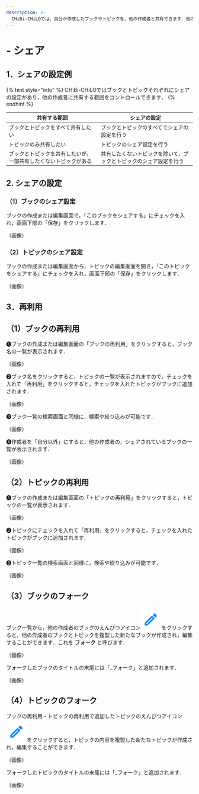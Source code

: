 ```yaml
---
description: >-
  CHiBi-CHiLOでは，自分が作成したブックやトピックを，他の作成者と共有できます．他の作成者は，それらを再利用したり，複製して新たなブック・トピックを作成することができます．
---
```


# - シェア

## 1．シェアの設定例

{% hint style="info" %}
CHiBi-CHiLOではブックとトピックそれぞれにシェアの設定があり，他の作成者に共有する範囲をコントロールできます．
{% endhint %}

| 共有する範囲            | シェアの設定 |
| ----------------- | ------ |
| ブックとトピックをすべて共有したい |ブックとトピックのすべてでシェアの設定を行う|
|トピックのみ共有したい|トピックのシェア設定を行う|
|ブックとトピックを共有したいが，一部共有したくないトピックがある|共有したくないトピックを除いて，ブックとトピックのシェア設定を行う|

## 2. シェアの設定

### （1）ブックのシェア設定

ブックの作成または編集画面で，「このブックをシェアする」にチェックを入れ，画面下部の「保存」をクリックします．

（画像）

### （2）トピックのシェア設定

ブックの作成または編集画面から，トピックの編集画面を開き，「このトピックをシェアする」にチェックを入れ，画面下部の「保存」をクリックします．

（画像）

## 3．再利用

## （1）ブックの再利用

❶ブックの作成または編集画面の「ブックの再利用」をクリックすると，ブック名の一覧が表示されます．

（画像）

❷ブック名をクリックすると，トピックの一覧が表示されますので，チェックを入れて「再利用」をクリックすると，チェックを入れたトピックがブックに追加されます．

（画像）

❸ブック一覧の検索画面と同様に，検索や絞り込みが可能です．

（画像）

❹作成者を「自分以外」にすると，他の作成者の，シェアされているブックの一覧が表示されます．

（画像）

## （2）トピックの再利用

❶ブックの作成または編集画面の「トピックの再利用」をクリックすると，トピックの一覧が表示されます．

（画像）

❷トピックにチェックを入れて「再利用」をクリックすると，チェックを入れたトピックがブックに追加されます．

（画像）

❸トピック一覧の検索画面と同様に，検索や絞り込みが可能です．

（画像）

## （3）ブックのフォーク

ブック一覧から，他の作成者のブックのえんぴつアイコン<img src="../.gitbook/assets/pencil.png" alt="" data-size="line">をクリックすると，他の作成者のブックとトピックを複製した新たなブックが作成され，編集することができます．これを **フォーク** と呼びます．

（画像）

フォークしたブックのタイトルの末尾には「\_フォーク」と追加されます．

（画像）

## （4）トピックのフォーク

ブックの再利用・トピックの再利用で追加したトピックのえんぴつアイコン<img src="../.gitbook/assets/pencil.png" alt="" data-size="line">をクリックすると，トピックの内容を複製した新たなトピックが作成され，編集することができます．

（画像）

フォークしたトピックのタイトルの末尾には「\_フォーク」と追加されます．

（画像）